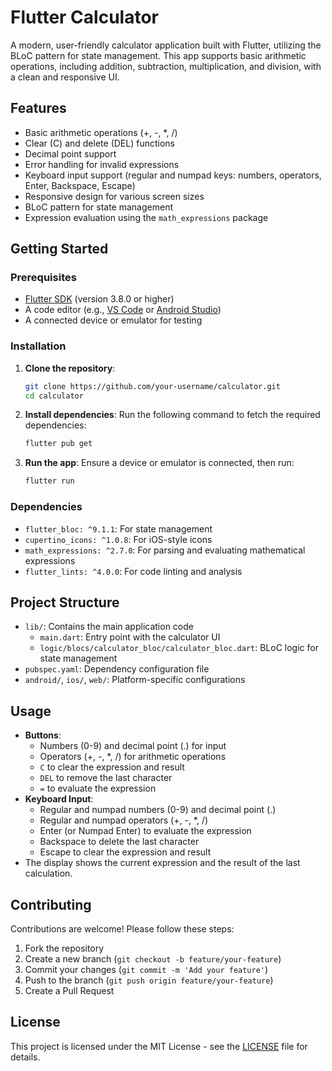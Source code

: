 # Flutter Calculator

A modern, user-friendly calculator application built with Flutter, utilizing the BLoC pattern for state management. This app supports basic arithmetic operations, including addition, subtraction, multiplication, and division, with a clean and responsive UI.

## Features

- Basic arithmetic operations (+, -, \*, /)
- Clear (C) and delete (DEL) functions
- Decimal point support
- Error handling for invalid expressions
- Keyboard input support (regular and numpad keys: numbers, operators, Enter, Backspace, Escape)
- Responsive design for various screen sizes
- BLoC pattern for state management
- Expression evaluation using the `math_expressions` package

## Getting Started

### Prerequisites

- [Flutter SDK](https://flutter.dev/docs/get-started/install) (version 3.8.0 or higher)
- A code editor (e.g., [VS Code](https://code.visualstudio.com/) or [Android Studio](https://developer.android.com/studio))
- A connected device or emulator for testing

### Installation

1. **Clone the repository**:

   ```bash
   git clone https://github.com/your-username/calculator.git
   cd calculator
   ```

2. **Install dependencies**:
   Run the following command to fetch the required dependencies:

   ```bash
   flutter pub get
   ```

3. **Run the app**:
   Ensure a device or emulator is connected, then run:
   ```bash
   flutter run
   ```

### Dependencies

- `flutter_bloc: ^9.1.1`: For state management
- `cupertino_icons: ^1.0.8`: For iOS-style icons
- `math_expressions: ^2.7.0`: For parsing and evaluating mathematical expressions
- `flutter_lints: ^4.0.0`: For code linting and analysis

## Project Structure

- `lib/`: Contains the main application code
  - `main.dart`: Entry point with the calculator UI
  - `logic/blocs/calculator_bloc/calculator_bloc.dart`: BLoC logic for state management
- `pubspec.yaml`: Dependency configuration file
- `android/`, `ios/`, `web/`: Platform-specific configurations

## Usage

- **Buttons**:
  - Numbers (0-9) and decimal point (.) for input
  - Operators (+, -, \*, /) for arithmetic operations
  - `C` to clear the expression and result
  - `DEL` to remove the last character
  - `=` to evaluate the expression
- **Keyboard Input**:
  - Regular and numpad numbers (0-9) and decimal point (.)
  - Regular and numpad operators (+, -, \*, /)
  - Enter (or Numpad Enter) to evaluate the expression
  - Backspace to delete the last character
  - Escape to clear the expression and result
- The display shows the current expression and the result of the last calculation.

## Contributing

Contributions are welcome! Please follow these steps:

1. Fork the repository
2. Create a new branch (`git checkout -b feature/your-feature`)
3. Commit your changes (`git commit -m 'Add your feature'`)
4. Push to the branch (`git push origin feature/your-feature`)
5. Create a Pull Request

## License

This project is licensed under the MIT License - see the [LICENSE](LICENSE) file for details.
